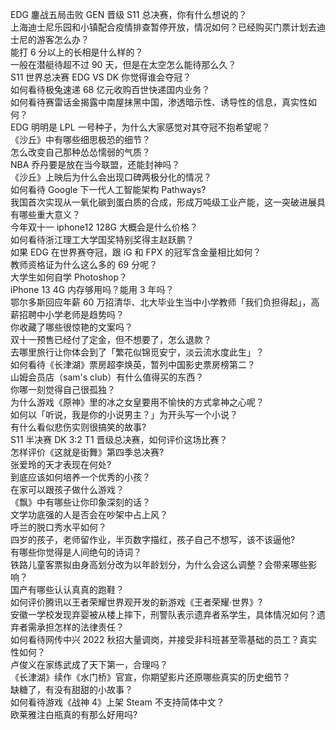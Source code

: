 EDG 鏖战五局击败 GEN 晋级 S11 总决赛，你有什么想说的？  
上海迪士尼乐园和小镇配合疫情排查暂停开放，情况如何？已经购买门票计划去迪士尼的游客怎么办？  
能打 6 分以上的长相是什么样的？  
一般在潜艇待超不过 90 天，但是在太空怎么能待那么久？  
S11 世界总决赛 EDG VS DK 你觉得谁会夺冠？  
如何看待极兔速递 68 亿元收购百世快递国内业务？  
如何看待赛雷话金揭露中南屋抹黑中国，渗透暗示性、诱导性的信息，真实性如何？  
EDG 明明是 LPL 一号种子，为什么大家感觉对其夺冠不抱希望呢？  
《沙丘》中有哪些细思极恐的细节？  
怎么改变自己那种怂怂懦弱的气质？  
NBA 乔丹要是放在当今联盟，还能封神吗？  
《沙丘》上映后为什么会出现口碑两极分化的情况？  
如何看待 Google 下一代人工智能架构 Pathways?  
我国首次实现从一氧化碳到蛋白质的合成，形成万吨级工业产能，这一突破进展具有哪些重大意义？  
今年双十一 iphone12 128G 大概会是什么价格？  
如何看待浙江理工大学国奖特别奖得主赵跃鹏？  
如果 EDG 在世界赛夺冠，跟 iG 和 FPX 的冠军含金量相比如何？  
教师资格证为什么这么多的 69 分呢？  
大学生如何自学 Photoshop？  
iPhone 13 4G 内存够用吗？能用 3 年吗？  
鄂尔多斯回应年薪 60 万招清华、北大毕业生当中小学教师「我们负担得起」，高薪招聘中小学老师是趋势吗？  
你收藏了哪些很惊艳的文案吗？  
双十一预售已经付了定金，但不想要了，怎么退款？  
去哪里旅行让你体会到了「繁花似锦觅安宁，淡云流水度此生」？  
如何看待《长津湖》票房超李焕英，暂列中国影史票房榜第二？  
山姆会员店（sam's club）有什么值得买的东西？  
你哪一刻觉得自己很孤独？  
为什么游戏《原神》里的冰之女皇要用不愉快的方式拿神之心呢？  
如何以「听说，我是你的小说男主？」为开头写一个小说？  
有什么看似悲伤实则很搞笑的故事?  
S11 半决赛 DK 3:2 T1 晋级总决赛，如何评价这场比赛？  
怎样评价《这就是街舞》第四季总决赛?  
张爱玲的天才表现在何处?  
到底应该如何培养一个优秀的小孩？  
在家可以跟孩子做什么游戏？  
《飘》中有哪些让你印象深刻的话？  
文学功底强的人是否会在吵架中占上风？  
呼兰的脱口秀水平如何？  
四岁的孩子，老师留作业，半页数字描红，孩子自己不想写，该不该逼他?  
有哪些你觉得是人间绝句的诗词？  
铁路儿童客票拟由身高划分改为以年龄划分，为什么会这么调整？会带来哪些影响？  
国产有哪些认认真真的跑鞋？  
如何评价腾讯以王者荣耀世界观开发的新游戏《王者荣耀·世界》?  
安徽一学校发现弃婴被从楼上摔下，刑警队表示遗弃者系学生，具体情况如何？遗弃者需承担怎样的法律责任？  
如何看待网传中兴 2022 秋招大量调岗，并接受非科班甚至零基础的员工？真实性如何？  
卢俊义在家练武成了天下第一，合理吗？  
《长津湖》续作《水门桥》官宣，你期望影片还原哪些真实的历史细节？  
缺糖了，有没有甜甜的小故事？  
如何看待游戏《战神 4》上架 Steam 不支持简体中文？  
欧莱雅注白瓶真的有那么好用吗?  

